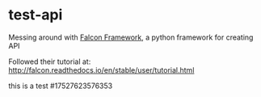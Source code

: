 # test-api

Messing around with [Falcon Framework](https://falconframework.org/), a python framework for creating API

Followed their tutorial at: http://falcon.readthedocs.io/en/stable/user/tutorial.html


this is a test #17527623576353
